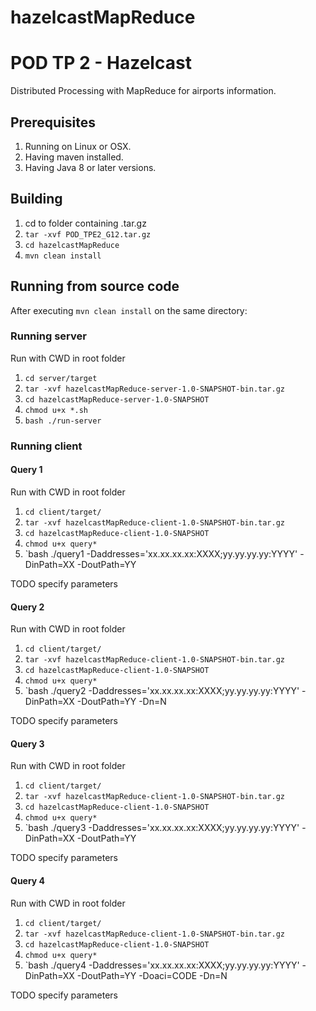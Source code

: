 # hazelcastMapReduce
# POD TP 2 - Hazelcast

Distributed Processing with MapReduce for airports information.

## Prerequisites
1. Running on Linux or OSX.
2. Having maven installed.
3. Having Java 8 or later versions.

## Building
1. cd to folder containing .tar.gz
1. `tar -xvf POD_TPE2_G12.tar.gz`
1. `cd hazelcastMapReduce`
1. `mvn clean install`

## Running from source code
After executing `mvn clean install` on the same directory:

### Running server
Run with CWD in root folder
1. `cd server/target`
1. `tar -xvf hazelcastMapReduce-server-1.0-SNAPSHOT-bin.tar.gz`
1. `cd hazelcastMapReduce-server-1.0-SNAPSHOT`
1. `chmod u+x *.sh`
1. `bash ./run-server`

### Running client
#### Query 1
Run with CWD in root folder

1. `cd client/target/`
1. `tar -xvf hazelcastMapReduce-client-1.0-SNAPSHOT-bin.tar.gz`
1. `cd hazelcastMapReduce-client-1.0-SNAPSHOT`
1. `chmod u+x query*`
1. `bash ./query1 -Daddresses='xx.xx.xx.xx:XXXX;yy.yy.yy.yy:YYYY' -DinPath=XX
         -DoutPath=YY
         
 TODO specify parameters
 
#### Query 2
Run with CWD in root folder
 
1. `cd client/target/`
1. `tar -xvf hazelcastMapReduce-client-1.0-SNAPSHOT-bin.tar.gz`
1. `cd hazelcastMapReduce-client-1.0-SNAPSHOT`
1. `chmod u+x query*`
1. `bash ./query2 -Daddresses='xx.xx.xx.xx:XXXX;yy.yy.yy.yy:YYYY' -DinPath=XX
          -DoutPath=YY -Dn=N
          
 TODO specify parameters
 
#### Query 3
Run with CWD in root folder

1. `cd client/target/`
1. `tar -xvf hazelcastMapReduce-client-1.0-SNAPSHOT-bin.tar.gz`
1. `cd hazelcastMapReduce-client-1.0-SNAPSHOT`
1. `chmod u+x query*`
1. `bash ./query3 -Daddresses='xx.xx.xx.xx:XXXX;yy.yy.yy.yy:YYYY' -DinPath=XX
       -DoutPath=YY
       
TODO specify parameters


#### Query 4
Run with CWD in root folder

1. `cd client/target/`
1. `tar -xvf hazelcastMapReduce-client-1.0-SNAPSHOT-bin.tar.gz`
1. `cd hazelcastMapReduce-client-1.0-SNAPSHOT`
1. `chmod u+x query*`
1. `bash ./query4 -Daddresses='xx.xx.xx.xx:XXXX;yy.yy.yy.yy:YYYY' -DinPath=XX
       -DoutPath=YY -Doaci=CODE -Dn=N
       
TODO specify parameters